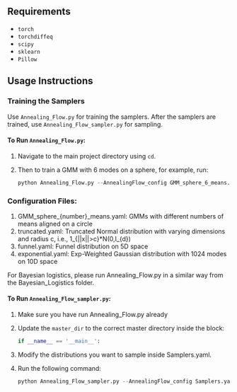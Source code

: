 ## Requirements

- `torch`
- `torchdiffeq`
- `scipy`
- `sklearn`
- `Pillow`

## Usage Instructions

### Training the Samplers

Use `Annealing_Flow.py` for training the samplers. After the samplers are trained, use `Annealing_Flow_sampler.py` for sampling.

#### To Run `Annealing_Flow.py`:

1. Navigate to the main project directory using `cd`.

2. Then to train a GMM with 6 modes on a sphere, for example, run:
   ```python
   python Annealing_Flow.py --AnnealingFlow_config GMM_sphere_6_means.yaml

### Configuration Files:
1. GMM_sphere_{number}_means.yaml: GMMs with different numbers of means aligned on a circle
2. truncated.yaml: Truncated Normal distribution with varying dimensions and radius c, i.e., 1_{||x||>c}*N(0,I_{d})
3. funnel.yaml: Funnel distribution on 5D space
4. exponential.yaml: Exp-Weighted Gaussian distribution with 1024 modes on 10D space

For Bayesian logistics, please run Annealing_Flow.py in a similar way from the Bayesian_Logistics folder.

#### To Run `Annealing_Flow_sampler.py`:

1. Make sure you have run Annealing_Flow.py already
  
2. Update the `master_dir` to the correct master directory inside the block:
   ```python
   if __name__ == '__main__':
   
3. Modify the distributions you want to sample inside Samplers.yaml.

4. Run the following command:
   ```python
   python Annealing_Flow_sampler.py --AnnealingFlow_config Samplers.yaml

